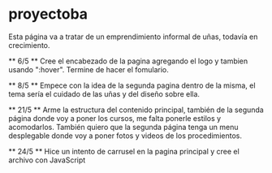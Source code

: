 # proyectoba

Esta página va a tratar de un emprendimiento informal de uñas, todavía en crecimiento.

** 6/5 **
Cree el encabezado de la pagina agregando el logo y tambien usando ":hover". Termine de hacer el fomulario.

** 8/5 **
Empece con la idea de la segunda pagina dentro de la misma, el tema sería el cuidado de las uñas y del diseño sobre ella. 

** 21/5 **
Arme la estructura del contenido principal, también de la segunda página donde voy a poner los cursos, me falta ponerle estilos y acomodarlos. También quiero que la segunda página tenga un menu desplegable donde voy a poner fotos y videos de los procedimientos. 

** 24/5 **
Hice un intento de carrusel en la pagina principal y cree el archivo con JavaScript